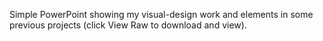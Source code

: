 Simple PowerPoint showing my visual-design work and elements in some previous projects (click View Raw to download and view).
